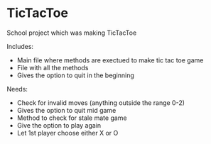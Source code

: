 # TicTacToe
School project which was making TicTacToe

Includes: 
- Main file where methods are exectued to make tic tac toe game
- File with all the methods
- Gives the option to quit in the beginning

Needs:
- Check for invalid moves (anything outside the range 0-2)
- Gives the option to quit mid game
- Method to check for stale mate game
- Give the option to play again
- Let 1st player choose either X or O 
